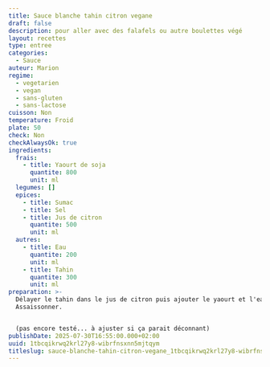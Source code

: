 ```yaml
---
title: Sauce blanche tahin citron vegane
draft: false
description: pour aller avec des falafels ou autre boulettes végé
layout: recettes
type: entree
categories:
  - Sauce
auteur: Marion
regime:
  - vegetarien
  - vegan
  - sans-gluten
  - sans-lactose
cuisson: Non
temperature: Froid
plate: 50
check: Non
checkAlwaysOk: true
ingredients:
  frais:
    - title: Yaourt de soja
      quantite: 800
      unit: ml
  legumes: []
  epices:
    - title: Sumac
    - title: Sel
    - title: Jus de citron
      quantite: 500
      unit: ml
  autres:
    - title: Eau
      quantite: 200
      unit: ml
    - title: Tahin
      quantite: 300
      unit: ml
preparation: >-
  Délayer le tahin dans le jus de citron puis ajouter le yaourt et l'eau.
  Assaissonner.


  (pas encore testé... à ajuster si ça parait déconnant)
publishDate: 2025-07-30T16:55:00.000+02:00
uuid: 1tbcqikrwq2krl27y8-wibrfnsxnn5mjtqym
titleslug: sauce-blanche-tahin-citron-vegane_1tbcqikrwq2krl27y8-wibrfnsxnn5mjtqym
---
```

